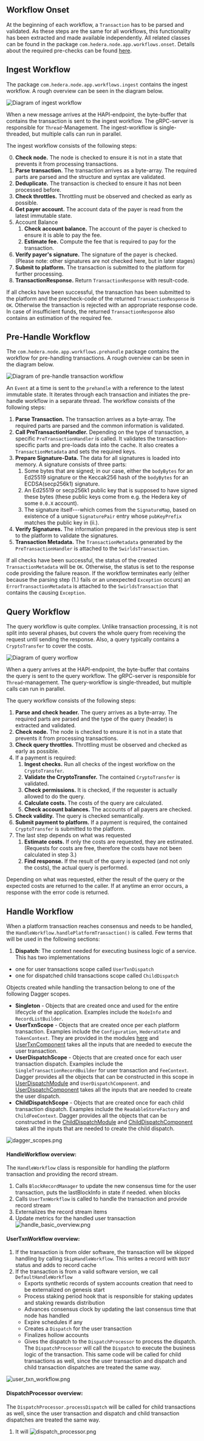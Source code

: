 ## Workflow Onset

At the beginning of each workflow, a `Transaction` has to be parsed and validated.
As these steps are the same for all workflows, this functionality has been extracted and made available independently.
All related classes can be found in the package `com.hedera.node.app.workflows.onset`.
Details about the required pre-checks can be found [here](transaction-prechecks.md).

## Ingest Workflow

The package `com.hedera.node.app.workflows.ingest` contains the ingest workflow. A rough overview can be seen in the diagram below.

![Diagram of ingest workflow](images/Ingest%20Workflow.drawio.png)

When a new message arrives at the HAPI-endpoint, the byte-buffer that contains the transaction is sent to the ingest workflow.
The gRPC-server is responsible for `Thread`-Management.
The ingest-workflow is single-threaded, but multiple calls can run in parallel.

The ingest workflow consists of the following steps:

0. **Check node.** The node is checked to ensure it is not in a state that prevents it from processing transactions.
1. **Parse transaction.** The transaction arrives as a byte-array. The required parts are parsed and the structure and syntax are validated.
2. **Deduplicate.** The transaction is checked to ensure it has not been processed before.
3. **Check throttles.** Throttling must be observed and checked as early as possible.
4. **Get payer account.** The account data of the payer is read from the latest immutable state.
5. Account Balance
   1. **Check account balance.** The account of the payer is checked to ensure it is able to pay the fee.
   2. **Estimate fee.** Compute the fee that is required to pay for the transaction.
6. **Verify payer's signature.** The signature of the payer is checked. (Please note: other signatures are not checked here, but in later stages)
7. **Submit to platform.** The transaction is submitted to the platform for further processing.
8. **TransactionResponse.** Return `TransactionResponse`  with result-code.

If all checks have been successful, the transaction has been submitted to the platform and the precheck-code of the returned `TransactionResponse` is `OK`.
Otherwise the transaction is rejected with an appropriate response code.
In case of insufficient funds, the returned `TransactionResponse` also contains an estimation of the required fee.

## Pre-Handle Workflow

The `com.hedera.node.app.workflows.prehandle` package contains the workflow for pre-handling transactions. A rough overview can be seen in the diagram below.

![Diagram of pre-handle transaction workflow](images/Pre-Handle%20Transaction%20Workflow.drawio.png)

An `Event` at a time is sent to the `prehandle` with a reference to the latest immutable state.
It iterates through each transaction and initiates the pre-handle workflow in a separate thread.
The workflow consists of the following steps:

1. **Parse Transaction.** The transaction arrives as a byte-array. The required parts are parsed and the common information is validated.
2. **Call PreTransactionHandler.** Depending on the type of transaction, a specific `PreTransactionHandler` is called. It validates the transaction-specific parts and pre-loads data into the cache. It also creates a `TransactionMetadata` and sets the required keys.
3. **Prepare Signature-Data.** The data for all signatures is loaded into memory. A signature consists of three parts:
   1. Some bytes that are signed; in our case, either the `bodyBytes` for an Ed25519 signature or the Keccak256 hash of the `bodyBytes` for an ECDSA(secp256k1) signature.
   2. An Ed25519 or secp256k1 public key that is supposed to have signed these bytes (these public keys come from e.g. the Hedera key of some `0.0.X` account).
   3. The signature itself---which comes from the `SignatureMap`, based on existence of a unique `SignaturePair` entry whose `pubKeyPrefix` matches the public key in (ii.).
4. **Verify Signatures.** The information prepared in the previous step is sent to the platform to validate the signatures.
5. **Transaction Metadata.** The `TransactionMetadata` generated by the `PreTransactionHandler` is attached to the `SwirldsTransaction`.

If all checks have been successful, the status of the created `TransactionMetadata` will be `OK`. 
Otherwise, the status is set to the response code providing the failure reason. 
If the workflow terminates early (either because the parsing step (1.) fails or an unexpected `Exception` occurs) an `ErrorTransactionMetadata` is attached to the `SwirldsTransaction` that contains the causing `Exception`.

## Query Workflow

The query workflow is quite complex.
Unlike transaction processing, it is not split into several phases, but covers the whole query from receiving the request until sending the response.
Also, a query typically contains a `CryptoTransfer` to cover the costs.

![Diagram of query worflow](images/Query%20Workflow.drawio.png)

When a query arrives at the HAPI-endpoint, the byte-buffer that contains the query is sent to the query workflow.
The gRPC-server is responsible for `Thread`-management.
The query-workflow is single-threaded, but multiple calls can run in parallel.

The query workflow consists of the following steps:

1. **Parse and check header.** The query arrives as a byte-array. The required parts are parsed and the type of the query (header) is extracted and validated.
2. **Check node.** The node is checked to ensure it is not in a state that prevents it from processing transactions.
3. **Check query throttles.** Throttling must be observed and checked as early as possible.
4. If a payment is required:
   1. **Ingest checks.** Run all checks of the ingest workflow on the `CryptoTransfer`.
   2. **Validate the CryptoTransfer.** The contained `CryptoTransfer` is validated.
   3. **Check permissions.** It is checked, if the requester is actually allowed to do the query.
   4. **Calculate costs.** The costs of the query are calculated.
   5. **Check account balances.** The accounts of all payers are checked.
5. **Check validity.** The query is checked semantically.
6. **Submit payment to platform.** If a payment is required, the contained `CryptoTransfer` is submitted to the platform.
7. The last step depends on what was requested
   1. **Estimate costs.** If only the costs are requested, they are estimated. (Requests for costs are free, therefore the costs have not been calculated in step 3.)
   2. **Find response.** If the result of the query is expected (and not only the costs), the actual query is performed.

Depending on what was requested, either the result of the query or the expected costs are returned to the caller.
If at anytime an error occurs, a response with the error code is returned.

## Handle Workflow

When a platform transaction reaches consensus and needs to be handled, the `HandleWorkflow.handlePlatformTransaction()` 
is called.
Few terms that will be used in the following sections:
1. **Dispatch**: The context needed for executing business logic of a service. This has two implementations 
- one for user transactions scope called `UserTxnDispatch`
- one for dispatched child transactions scope called `ChildDispatch`


Objects created while handling the transaction belong to one of the following Dagger scopes. 
- **Singleton** - Objects that are created once and used for the entire lifecycle of the application.
Examples include the `NodeInfo` and `RecordListBuilder`.
- **UserTxnScope** - Objects that are created once per each platform transaction. 
Examples include the `Configuration`, `HederaState` and `TokenContext`. 
They are provided in the modules [here](https://github.com/hashgraph/hedera-services/tree/develop/hedera-node/hedera-app/src/main/java/com/hedera/node/app/workflows/handle/flow/txn/modules) 
and [UserTxnComponent](https://github.com/hashgraph/hedera-services/blob/develop/hedera-node/hedera-app/src/main/java/com/hedera/node/app/workflows/handle/flow/txn/UserTransactionComponent.java)
takes all the inputs that are needed to execute the user transaction.
- **UserDispatchScope** - Objects that are created once for each user transaction dispatch. 
Examples include the `SingleTransactionRecordBuilder` for user transaction and `FeeContext`.
Dagger provides all the objects that can be constructed in this scope in [UserDispatchModule](https://github.com/hashgraph/hedera-services/blob/develop/hedera-node/hedera-app/src/main/java/com/hedera/node/app/workflows/handle/flow/dispatch/user/modules/UserDispatchModule.java) and `UserDispatchComponent`.
and [UserDispatchComponent](https://github.com/hashgraph/hedera-services/blob/develop/hedera-node/hedera-app/src/main/java/com/hedera/node/app/workflows/handle/flow/dispatch/user/UserDispatchComponent.java)
takes all the inputs that are needed to create the user dispatch.
- **ChildDispatchScope** - Objects that are created once for each child transaction dispatch. 
Examples include the `ReadableStoreFactory` and `ChildFeeContext`. 
Dagger provides all the objects that can be constructed in the [ChildDispatchModule](https://github.com/hashgraph/hedera-services/blob/develop/hedera-node/hedera-app/src/main/java/com/hedera/node/app/workflows/handle/flow/dispatch/child/modules/ChildDispatchModule.java) 
and [ChildDispatchComponent](https://github.com/hashgraph/hedera-services/blob/develop/hedera-node/hedera-app/src/main/java/com/hedera/node/app/workflows/handle/flow/dispatch/child/ChildDispatchComponent.java)
takes all the inputs that are needed to create the child dispatch.


![dagger_scopes.png](dagger_scopes.png)

#### HandleWorkflow overview:
The `HandleWorkflow` class is responsible for handling the platform transaction and providing the record stream.

1. Calls `BlockRecordManager` to update the new consensus time for the user transaction, puts the lastBlockInfo in state if needed.
when blocks
2. Calls `UserTxnWorkflow` is called to handle the transaction and provide record stream
3. Externalizes the record stream items
4. Update metrics for the handled user transaction
![handle_basic_overview.png](handle_basic_overview.png)


#### UserTxnWorkflow overview:
1. If the transaction is from older software, the transaction will be skipped handling by calling `SkipHandleWorkflow`. 
This writes a record with `BUSY` status and adds to record cache
2. If the transaction is from a valid software version, we call `DefaultHandleWorkflow`
   - Exports synthetic records of system accounts creation that need to be externalized on genesis start 
   - Process staking period hook that is responsible for staking updates and staking rewards distribution
   - Advances consensus clock by updating the last consensus time that node has handled
   - Expire schedules if any
   - Creates a `Dispatch` for the user transaction
   - Finalizes hollow accounts
   - Gives the dispatch to the `DispatchProcessor` to process the dispatch. 
     The `DispatchProcessor` will call the `Dispatch` to execute the business logic of the transaction.
     This same code will be called for child transactions as well, since the user transaction and dispatch 
     and child transaction dispatches are treated the same way.
   
![user_txn_workflow.png](user_txn_workflow.png)

#### DispatchProcessor overview:
The `DispatchProcessor.processDispatch` will be called for child transactions as well, 
since the user transaction and dispatch and child transaction dispatches are treated the same way.
1. It will
![dispatch_processor.png](dispatch_processor.png)